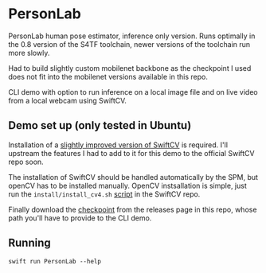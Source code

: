 # PersonLab

PersonLab human pose estimator, inference only version. Runs optimally in the 0.8 version of the S4TF toolchain, newer versions of the toolchain run more slowly.

Had to build slightly custom mobilenet backbone as the checkpoint I used does not fit into the mobilenet versions available in this repo.

CLI demo with option to run inference on a local image file and on live video from a local webcam using SwiftCV.

## Demo set up (only tested in Ubuntu)
Installation of a [slightly improved version of SwiftCV](https://github.com/joaqo/SwiftCV) is required. I'll upstream the features I had to add to it for this demo to the official SwiftCV repo soon.

The installation of SwiftCV should be handled automatically by the SPM, but openCV has to be installed manually. OpenCV instsallation is simple, just run the `install/install_cv4.sh` [script](https://github.com/joaqo/SwiftCV/blob/master/install/install_cv4.sh) in the SwiftCV repo.

Finally download the [checkpoint](https://github.com/joaqo/swift-models/releases/download/PersonlabDemo/personlabCheckpoint.tar.gz) from the releases page in this repo, whose path you'll have to provide to the CLI demo.

## Running
```
swift run PersonLab --help
```
